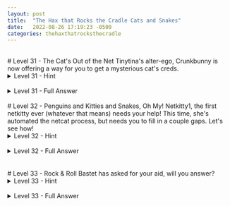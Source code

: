 ```yaml
---
layout: post
title:  "The Hax that Rocks the Cradle Cats and Snakes"
date:   2022-08-26 17:19:23 -0500
categories: thehaxthatrocksthecradle
---
```


<br>
# Level 31 - The Cat's Out of the Net
Tinytina's alter-ego, Crunkbunny is now offering a way for you to get a mysterious cat's creds.

<details>
<summary>Level 31 - Hint</summary>

<br>
<span style="color:DodgerBlue">
Check out usage information for <code>netcat</code>. This is another utility where, honestly, the <code>--help</code> leaves me ... not helped. Maybe check the <code>man</code> for it or find some help online.
</span>q
</details>
<br>
<details>
<summary>Level 31 - Full Answer</summary>

<br>
<span style="color:MediumSeaGreen">
It may be worth pointing out that people very often us <code>nc</code> as the command for <code>netcat</code>. So often in fact, that I <i>just</i> found out right now that you can use the full word <code>netcat</code> - at least in current versions of Kali and Ubuntu. Who knew? (not me, apparently).<br>
<br>
Once you know the command to use, the syntax for <code>nc</code> is pretty simple:
<code>nc ipaddress portnum</code><br>
<br>
If you were connecting to IP 1.2.3.4 at port 9876, it would be:<br>
<code> nc 1.2.3.4 9876</code><br>
Or to get a little more detail:<br>
<code> nc -nv 1.2.3.4 9876</code><br>
<br>
Try that first! - substituting the IP and port that you are connecting to.<br>
<br>
If you tried it, you might be saying "Well, now what?". This is all I got:<br>
<pre>
┌──(kali㉿kali)-[~]
└─$ nc -nv 10.0.0.19 21141
(UNKNOWN) [10.0.0.19] 21141 (?) open

</pre>
<br>
See all that nothingness after the nc command where I should be getting somethingness?!<br>
<br>
Remember that Crunkbunny said:<br>
<code>If you use netcat to send a certain favorite word of mine ("kaboom" of course) to a certain port (21141) on this machine...</code><br>
<br>
So how do you send a word using <code>netcat</code>? The simplest way would be to connect, as you did above, type in the word, and hit Enter!
</span>
</details>
<br>
# Level 32 - Penguins and Kitties and Snakes, Oh My!
 Netkitty1, the first netkitty ever (whatever that means) needs your help! This time, she's automated the netcat process, but needs you to fill in a couple gaps. Let's see how!

<details>
<summary>Level 32 - Hint</summary>

<br>
<span style="color:DodgerBlue">
You have some steps to perform here:<br>
<ul>
<li>Decode the username</li>
<li>Download the Python script</li>
<li>Edit the Python script</li>
<li>Run the Python script (might need to search for how to do this online)</li>
</ul>
</span>q
</details>
<br>
<details>
<summary>Level 32 - Full Answer</summary>

<br>
<span style="color:MediumSeaGreen">
You have some steps to perform here:<br>
<ul>
<li>Decode the username</li>
<ul>
<li><code>hURL -b YmFzdGV0</code></li>
<li> ... or use <a href="https://cyberchef.org">CyberChef</a> or a similar online resource</li>
<li> to get the username: bastet</li>
</ul>
<li>Download the Python script</li>
<ul>
<li><code>wget targetip:65534/hack_the_cat.py</code></li>
<li><i>You may have noticed that we're just downloading the Python file in netkitty1's home directory. You could technically <code>cat</code> out the file, highlight the text, copy, paste in to a new file on your machine, save that and go from there. While that may seem most comfortable at first, I recommend you try this CLI way instead. Once you get the hang of it, you may find it can save time in situations like this!</i></li>
</ul>
<li>Edit the Python script</li>
<ul>
<li>Now that it's on your local machine, you can edit the script using any number of text editing apps.</li>
<li>I'd recommend something that does syntax highlighting (color codes the program's syntax to make it easier to edit stuff). If you want to be able to do it graphically (so you can use your mouse to edit), I'd recommend VS Code or its open-source alternative code-oss. You don't need all its features for our usage here, but it might be good to be familiar with the app nonetheless.</li>
<li>Try running <code>code-oss</code> from within Kali to see if you have it installed.<br>
If not, you can use any other text editor for now.
</li>
<li>netkitty1 marked the area where you need to edit the script. When you're done, that section should look something like this (of course, replace the target IP address to suit your environment):<br>
<image src="/images/netkitty1_codeoss.png"></image>
</li>
<li>Remember to save your changes!</li>
</ul>
<li>Run the Python script</li>
<ul>
<li>Make sure you're at the CLI in the same location as the script file and run: <code>python hack_the_cat.py</code><br>
<i>note that on some systems you might need to run it using <code>python3 hack_the_cat.py</code></i></li>
<li>You should see something like:<br>
<image src="/images/netkittyhax1.png"></image></li>
<li>It will continue until eventually, it gets to:<br>
<image src="/images/netkittyhax2.png"></image></li>
<li>Did ... did we just get <i>another</i> step?</li>
</ul>
<li>Yes, we did</li>
<ul>
<li>Use OSINT to find out bastet's home city and you should come across something like this Wikipedia article naming Bubastis as the city (remember the password is all lowercase):
<image src="/images/bastet_home.png"></image></li>
</ul>
</ul>
</span>
</details>
<br>
<br>
# Level 33 - Rock & Roll
 Bastet has asked for your aid, will you answer?

<details>
<summary>Level 33 - Hint</summary>

<br>
<span style="color:DodgerBlue">
Similar to last time - kind of:
<ul>
<li>Find the username (remember waaay back in the day when you found a specific piece of text in a text file?)</li>
<li>Download the Python script</li>
<li>Edit the Python script</li>
<li>Run the Python script</li>
</ul>
</span>
</details>
<br>
<details>
<summary>Level 33 - Full Answer</summary>

<br>
<span style="color:MediumSeaGreen">
Similar to last time - kind of:
<ul>
<li>Find the username (remember waaay back in the day when you found a specific piece of text in a text file?)</li>
<ul>
<li>I won't go into details here, since we've covered <code>grep</code> before:<br>
<code>grep mafdet forgersandforgeries.txt</code></li>
</ul>
<li>Download the Python script</li>
<ul>
<li><code>wget targetip:65530/hackmafdet.py</code></li>
</ul>
<li>Edit the Python script</li>
<ul>
<li>This one requires one more step, editing a Python range.</li>
<li>Python ranges can be defined with just one number, the endpoint. Python will assume you want all the numbers from 0 to that number.</li>
<li>BUT!!!! Note that if you were to, for example give 10 as the range with:<br> <code>range(10)</code><br>
...Python would count from 0 to 9. That range stop parameter is what they call "exclusive" and is the same as saying:<br>
<code>range(up to, but not including this number here)</code><br></li>
<li>In our example, then, the edit should look like:<br>
<image src="/images/hackmafdet.png"></image>
</li>
</ul>
<li>Run the Python script</li>
<ul>
<li>Same as before:<br>
<code>python hackmafdet.py</code><br>
</li>
<li>After some waiting around, you should see...<br>
<image src="/images/mafdetrocks_pwhint.png"></image></li>
</ul>
<ul>
<li>ANOTHER STEP?! These cats, I tell you ...</li>
<li>Check the MD5 hash in a hash lookup tool:<br>
<image src="/images/mafdetrocks_hashlookup.png"></image></li>
</ul>
</ul>
</span>
</details>